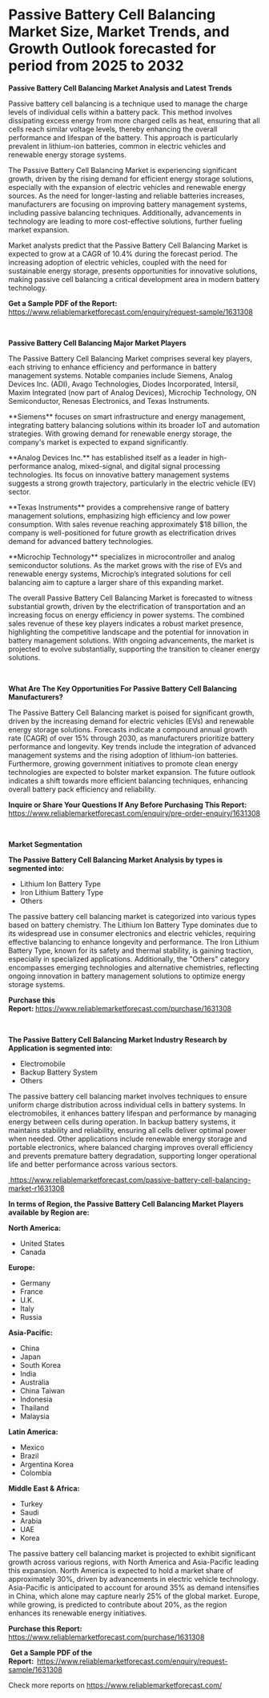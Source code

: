 <p><h1>Passive Battery Cell Balancing Market Size, Market Trends, and Growth Outlook forecasted for period from 2025 to 2032</h1></p><p><strong>Passive Battery Cell Balancing Market Analysis and Latest Trends</strong></p>
<p><p>Passive battery cell balancing is a technique used to manage the charge levels of individual cells within a battery pack. This method involves dissipating excess energy from more charged cells as heat, ensuring that all cells reach similar voltage levels, thereby enhancing the overall performance and lifespan of the battery. This approach is particularly prevalent in lithium-ion batteries, common in electric vehicles and renewable energy storage systems.</p><p>The Passive Battery Cell Balancing Market is experiencing significant growth, driven by the rising demand for efficient energy storage solutions, especially with the expansion of electric vehicles and renewable energy sources. As the need for longer-lasting and reliable batteries increases, manufacturers are focusing on improving battery management systems, including passive balancing techniques. Additionally, advancements in technology are leading to more cost-effective solutions, further fueling market expansion.</p><p>Market analysts predict that the Passive Battery Cell Balancing Market is expected to grow at a CAGR of 10.4% during the forecast period. The increasing adoption of electric vehicles, coupled with the need for sustainable energy storage, presents opportunities for innovative solutions, making passive cell balancing a critical development area in modern battery technology.</p></p>
<p><strong>Get a Sample PDF of the Report:&nbsp;</strong> <a href="https://www.reliablemarketforecast.com/enquiry/request-sample/1631308?utm_campaign=3572&utm_medium=2&utm_source=Github&utm_content=ia&utm_term=06042025&utm_id=passive-battery-cell-balancing">https://www.reliablemarketforecast.com/enquiry/request-sample/1631308</a></p>
<p>&nbsp;</p>
<p><strong>Passive Battery Cell Balancing Major Market Players</strong></p>
<p><p>The Passive Battery Cell Balancing Market comprises several key players, each striving to enhance efficiency and performance in battery management systems. Notable companies include Siemens, Analog Devices Inc. (ADI), Avago Technologies, Diodes Incorporated, Intersil, Maxim Integrated (now part of Analog Devices), Microchip Technology, ON Semiconductor, Renesas Electronics, and Texas Instruments.</p><p>**Siemens** focuses on smart infrastructure and energy management, integrating battery balancing solutions within its broader IoT and automation strategies. With growing demand for renewable energy storage, the company's market is expected to expand significantly.</p><p>**Analog Devices Inc.** has established itself as a leader in high-performance analog, mixed-signal, and digital signal processing technologies. Its focus on innovative battery management systems suggests a strong growth trajectory, particularly in the electric vehicle (EV) sector.</p><p>**Texas Instruments** provides a comprehensive range of battery management solutions, emphasizing high efficiency and low power consumption. With sales revenue reaching approximately $18 billion, the company is well-positioned for future growth as electrification drives demand for advanced battery technologies.</p><p>**Microchip Technology** specializes in microcontroller and analog semiconductor solutions. As the market grows with the rise of EVs and renewable energy systems, Microchip’s integrated solutions for cell balancing aim to capture a larger share of this expanding market.</p><p>The overall Passive Battery Cell Balancing Market is forecasted to witness substantial growth, driven by the electrification of transportation and an increasing focus on energy efficiency in power systems. The combined sales revenue of these key players indicates a robust market presence, highlighting the competitive landscape and the potential for innovation in battery management solutions. With ongoing advancements, the market is projected to evolve substantially, supporting the transition to cleaner energy solutions.</p></p>
<p>&nbsp;</p>
<p><strong>What Are The Key Opportunities For Passive Battery Cell Balancing Manufacturers?</strong></p>
<p><p>The Passive Battery Cell Balancing market is poised for significant growth, driven by the increasing demand for electric vehicles (EVs) and renewable energy storage solutions. Forecasts indicate a compound annual growth rate (CAGR) of over 15% through 2030, as manufacturers prioritize battery performance and longevity. Key trends include the integration of advanced management systems and the rising adoption of lithium-ion batteries. Furthermore, growing government initiatives to promote clean energy technologies are expected to bolster market expansion. The future outlook indicates a shift towards more efficient balancing techniques, enhancing overall battery pack efficiency and reliability.</p></p>
<p><strong>Inquire or Share Your Questions If Any Before Purchasing This Report:</strong> <a href="https://www.reliablemarketforecast.com/enquiry/pre-order-enquiry/1631308?utm_campaign=3572&utm_medium=2&utm_source=Github&utm_content=ia&utm_term=06042025&utm_id=passive-battery-cell-balancing">https://www.reliablemarketforecast.com/enquiry/pre-order-enquiry/1631308</a></p>
<p>&nbsp;</p>
<p><strong>Market Segmentation</strong></p>
<p><strong>The Passive Battery Cell Balancing Market Analysis by types is segmented into:</strong></p>
<p><ul><li>Lithium Ion Battery Type</li><li>Iron Lithium Battery Type</li><li>Others</li></ul></p>
<p><p>The passive battery cell balancing market is categorized into various types based on battery chemistry. The Lithium Ion Battery Type dominates due to its widespread use in consumer electronics and electric vehicles, requiring effective balancing to enhance longevity and performance. The Iron Lithium Battery Type, known for its safety and thermal stability, is gaining traction, especially in specialized applications. Additionally, the "Others" category encompasses emerging technologies and alternative chemistries, reflecting ongoing innovation in battery management solutions to optimize energy storage systems.</p></p>
<p><strong>Purchase this Report:&nbsp;</strong><a href="https://www.reliablemarketforecast.com/purchase/1631308?utm_campaign=3572&utm_medium=2&utm_source=Github&utm_content=ia&utm_term=06042025&utm_id=passive-battery-cell-balancing">https://www.reliablemarketforecast.com/purchase/1631308</a></p>
<p>&nbsp;</p>
<p><strong>The Passive Battery Cell Balancing Market Industry Research by Application is segmented into:</strong></p>
<p><ul><li>Electromobile</li><li>Backup Battery System</li><li>Others</li></ul></p>
<p><p>The passive battery cell balancing market involves techniques to ensure uniform charge distribution across individual cells in battery systems. In electromobiles, it enhances battery lifespan and performance by managing energy between cells during operation. In backup battery systems, it maintains stability and reliability, ensuring all cells deliver optimal power when needed. Other applications include renewable energy storage and portable electronics, where balanced charging improves overall efficiency and prevents premature battery degradation, supporting longer operational life and better performance across various sectors.</p></p>
<p><a href="https://www.reliablemarketforecast.com/passive-battery-cell-balancing-market-r1631308?utm_campaign=3572&utm_medium=2&utm_source=Github&utm_content=ia&utm_term=06042025&utm_id=passive-battery-cell-balancing">&nbsp;https://www.reliablemarketforecast.com/passive-battery-cell-balancing-market-r1631308</a></p>
<p><strong>In terms of Region, the Passive Battery Cell Balancing Market Players available by Region are:</strong></p>
<p>
    <p> <strong> North America: </strong>
        <ul>
            <li>United States</li>
            <li>Canada</li>
        </ul>
        </p> 
    <p> <strong> Europe: </strong>
        <ul>
            <li>Germany</li>
            <li>France</li>
            <li>U.K.</li>
            <li>Italy</li>
            <li>Russia</li>
        </ul>
        </p> 
    <p> <strong> Asia-Pacific: </strong>
        <ul>
            <li>China</li>
            <li>Japan</li>
            <li>South Korea</li>
            <li>India</li>
            <li>Australia</li>
            <li>China Taiwan</li>
            <li>Indonesia</li>
            <li>Thailand</li>
            <li>Malaysia</li>
        </ul>
        </p> 
    <p> <strong> Latin America: </strong>
        <ul>
            <li>Mexico</li>
            <li>Brazil</li>
            <li>Argentina Korea</li>
            <li>Colombia</li>
        </ul>
        </p> 
    <p> <strong> Middle East & Africa: </strong>
        <ul>
            <li>Turkey</li>
            <li>Saudi</li>
            <li>Arabia</li>
            <li>UAE</li>
            <li>Korea</li>
        </ul>
    </p>
    </p>
<p><p>The passive battery cell balancing market is projected to exhibit significant growth across various regions, with North America and Asia-Pacific leading this expansion. North America is expected to hold a market share of approximately 30%, driven by advancements in electric vehicle technology. Asia-Pacific is anticipated to account for around 35% as demand intensifies in China, which alone may capture nearly 25% of the global market. Europe, while growing, is predicted to contribute about 20%, as the region enhances its renewable energy initiatives.</p></p>
<p><strong>Purchase this Report: </strong><a href="https://www.reliablemarketforecast.com/purchase/1631308?utm_campaign=3572&utm_medium=2&utm_source=Github&utm_content=ia&utm_term=06042025&utm_id=passive-battery-cell-balancing">https://www.reliablemarketforecast.com/purchase/1631308</a></p>
<p>&nbsp;<strong>Get a Sample PDF of the Report:&nbsp;&nbsp;</strong><a href="https://www.reliablemarketforecast.com/enquiry/request-sample/1631308?utm_campaign=3572&utm_medium=2&utm_source=Github&utm_content=ia&utm_term=06042025&utm_id=passive-battery-cell-balancing">https://www.reliablemarketforecast.com/enquiry/request-sample/1631308</a></p>
<p><strong></strong></p>
<p>Check more reports on <a href="https://www.reliablemarketforecast.com/?utm_campaign=3572&utm_medium=2&utm_source=Github&utm_content=ia&utm_term=06042025&utm_id=passive-battery-cell-balancing">https://www.reliablemarketforecast.com/</a></p>